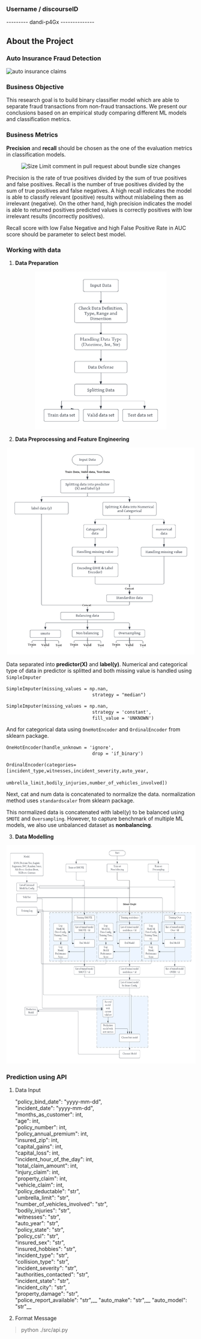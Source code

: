 <!-- About The Project -->
### Username / discourseID
--------- dandi-p4Gx --------------

## About the Project
### Auto Insurance Fraud Detection

![auto insurance claims](https://blog.privy.id/wp-content/uploads/2022/11/shutterstock_720284965-1-300x173.jpg)

### Business Objective
This research goal is to build binary classifier model which are able to separate fraud transactions from non-fraud transactions. We present our conclusions based on an empirical study comparing different ML models and classification metrics.

### Business Metrics

**Precision** and **recall** should be chosen as the one of the evaluation metrics in classification models.

<p align="center">
<img src="https://miro.medium.com/max/824/1*xMl_wkMt42Hy8i84zs2WGg.png"
  alt="Size Limit comment in pull request about bundle size changes"
  width="500" height="300">
</p>

Precision is the rate of true positives divided by the sum of true positives and false positives. Recall is the number of true positives divided by the sum of true positives and false negatives.
A high recall indicates the model is able to classify relevant (positive) results without mislabeling them as irrelevant (negative). On the other hand, high precision indicates the model is able to returned positives predicted values is correctly positives with low irrelevant results (incorrectly positives).

Recall score with low False Negative and high False Positive Rate in AUC score should be parameter to select best model.

### Working with data

1. **Data Preparation**

<p align="center">
<img src="https://github.com/DandiMahendris/Auto-Insurance-Fraud-Detection/blob/main/pict/Preparetion%20Diagram.png"
  alt="Size Limit comment in pull request about bundle size changes"
  width="350" height="420">
</p>

2. **Data Preprocessing and Feature Engineering**

<p align="center">
<img src="https://github.com/DandiMahendris/Auto-Insurance-Fraud-Detection/blob/main/pict/Preprocessing%20Diagram.png"
  alt="Size Limit comment in pull request about bundle size changes"
  width="500" height="550">
</p>

Data separated into **predictor(X)** and **label(y)**. Numerical and categorical type of data in predictor is splitted and both missing value is handled using `SimpleImputer`

```
SimpleImputer(missing_values = np.nan,
                                strategy = "median")
```

```
SimpleImputer(missing_values = np.nan,
                                strategy = 'constant',
                                fill_value = 'UNKNOWN')
```

And for categorical data using `OneHotEncoder` and `OrdinalEncoder` from sklearn package.
```
OneHotEncoder(handle_unknown = 'ignore',
                                drop = 'if_binary')
```
```
OrdinalEncoder(categories=[incident_type,witnesses,incident_severity,auto_year,
                                   umbrella_limit,bodily_injuries,number_of_vehicles_involved])
```

Next, cat and num data is concatenated to normalize the data. normalization method uses `standardscaler` from sklearn package.

This normalized data is concatenated with label(y) to be balanced using `SMOTE` and `Oversampling`. However, to capture benchmark of multiple ML models, we also use unbalanced dataset as **nonbalancing**.

3. **Data Modelling**

<p align="center">
<img src="https://github.com/DandiMahendris/Auto-Insurance-Fraud-Detection/blob/main/pict/Modelling%20Diagram.png"
  alt="Size Limit comment in pull request about bundle size changes"
  width="680" height="580">
</p>

### Prediction using API
1. Data Input

	"policy_bind_date": "yyyy-mm-dd", <br/>
	"incident_date": "yyyy-mm-dd", <br/>
	"months_as_customer": int, <br/>
	"age": int, <br/>
	"policy_number": int, <br/>
	"policy_annual_premium": int, <br/>
	"insured_zip": int, <br/>
	"capital_gains": int, <br/>
	"capital_loss": int, <br/>
	"incident_hour_of_the_day": int, <br/>
	"total_claim_amount": int, <br/>
	"injury_claim": int, <br/>
	"property_claim": int, <br/>
	"vehicle_claim": int, <br/>
	"policy_deductable": "str", <br/>
	"umbrella_limit": "str", <br/>
	"number_of_vehicles_involved": "str", <br/>
	"bodily_injuries": "str", <br/>
	"witnesses": "str", <br/>
	"auto_year": "str", <br/>
	"policy_state": "str", <br/>
	"policy_csl": "str", <br/>
	"insured_sex": "str", <br/>
	"insured_hobbies": "str", <br/>
	"incident_type": "str", <br/>
	"collision_type": "str", <br/>
	"incident_severity": "str", <br/>
	"authorities_contacted": "str", <br/>
	"incident_state": "str", <br/>
	"incident_city": "str", <br/>
	"property_damage": "str", <br/>
	"police_report_available": "str",__
	"auto_make": "str",__
	"auto_model": "str"__

2. Format Message

> python ./src/api.py

